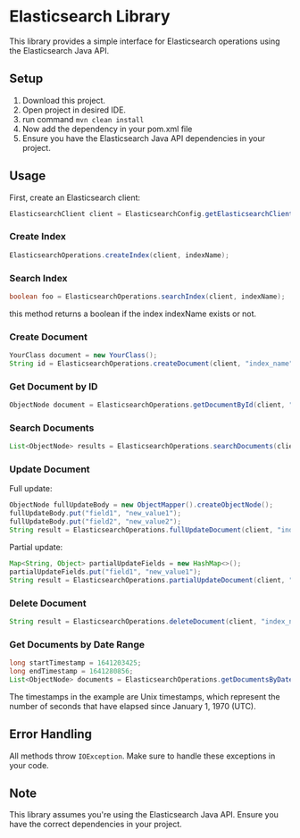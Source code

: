 # Elasticsearch Library

This library provides a simple interface for Elasticsearch operations using the Elasticsearch Java API.

## Setup

1. Download this project.
2. Open project in desired IDE.
3. run command
 ``` mvn clean install ```
4. Now add the dependency in your pom.xml file
5. Ensure you have the Elasticsearch Java API dependencies in your project.

## Usage

First, create an Elasticsearch client:

```java
ElasticsearchClient client = ElasticsearchConfig.getElasticsearchClient("username", "password");
```

### Create Index

```java
ElasticsearchOperations.createIndex(client, indexName);
```

### Search Index
```java
boolean foo = ElasticsearchOperations.searchIndex(client, indexName);
```
this method returns a boolean if the index indexName exists or not.

### Create Document

```java
YourClass document = new YourClass();
String id = ElasticsearchOperations.createDocument(client, "index_name", document);
```

### Get Document by ID

```java
ObjectNode document = ElasticsearchOperations.getDocumentById(client, "index_name", "document_id");
```

### Search Documents

```java
List<ObjectNode> results = ElasticsearchOperations.searchDocuments(client, "index_name", "search_term", "field_name");
```

### Update Document

Full update:
```java
ObjectNode fullUpdateBody = new ObjectMapper().createObjectNode();
fullUpdateBody.put("field1", "new_value1");
fullUpdateBody.put("field2", "new_value2");
String result = ElasticsearchOperations.fullUpdateDocument(client, "index_name", "document_id", fullUpdateBody);
```

Partial update:
```java
Map<String, Object> partialUpdateFields = new HashMap<>();
partialUpdateFields.put("field1", "new_value1");
String result = ElasticsearchOperations.partialUpdateDocument(client, "index_name", "document_id", partialUpdateFields);
```


### Delete Document

```java
String result = ElasticsearchOperations.deleteDocument(client, "index_name", "document_id");
```


### Get Documents by Date Range

```java
long startTimestamp = 1641203425;
long endTimestamp = 1641280856;
List<ObjectNode> documents = ElasticsearchOperations.getDocumentsByDateRange(client, "my_index", "timestamp", startTimestamp, endTimestamp);
```
The timestamps in the example are Unix timestamps, which represent the number of seconds that have elapsed since January 1, 1970 (UTC). 
## Error Handling

All methods throw `IOException`. Make sure to handle these exceptions in your code.

## Note

This library assumes you're using the Elasticsearch Java API. Ensure you have the correct dependencies in your project.
